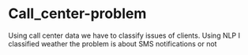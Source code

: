 # Call_center-problem
Using call center data we have to classify issues of clients. Using NLP I classified weather the problem is about SMS notifications or not

